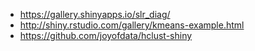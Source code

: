 - https://gallery.shinyapps.io/slr_diag/
- http://shiny.rstudio.com/gallery/kmeans-example.html
- https://github.com/joyofdata/hclust-shiny
